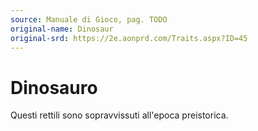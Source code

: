 ```yaml
---
source: Manuale di Gioco, pag. TODO
original-name: Dinosaur
original-srd: https://2e.aonprd.com/Traits.aspx?ID=45
---
```


# Dinosauro

Questi rettili sono sopravvissuti all'epoca preistorica.

